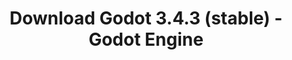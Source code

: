 ---
# Generated by /tools/generators/src/download_archive_generator !!! do not edit by hand !!!
title: 'Download Godot 3.4.3 (stable) - Godot Engine'
type: 'download/archive'
name: '3.4.3'
flavor: 'stable'
release_date: '2022-02-25T03:00:00-00:00'
release_notes: 'article/maintenance-release-godot-3-4-3/'
primaryPlatforms:
  - 'android.apk'
  - 'macos.universal'
  - 'windows.64'
  - 'linux_server.headless.64'
  - 'web'
  - 'templates'
links:
  android.apk:
    name: 'android.apk'
    title: 'Android'
    caption: 'Universal APK (ARM64 + ARMv7 + x86_64 + x86)'
    tags:
      - 'APK download'
      - 'ARM64/v7'
      - 'x86 (64 & 32 bit)'
    hosts:
      github_builds:
        regular: 'https://github.com/godotengine/godot-builds/releases/download/3.4.3-stable/Godot_v3.4.3-stable_android_editor.apk'
        mono: '#'
      github:
        regular: 'https://github.com/godotengine/godot/releases/download/3.4.3-stable/Godot_v3.4.3-stable_android_editor.apk'
        mono: '#'
  macos.universal:
    name: 'macos.universal'
    title: 'macOS'
    caption: 'Universal (x86_64 + Apple Silicon)'
    tags:
      - 'Intel/Apple Silicon'
      - '64 bit'
    hosts:
      github_builds:
        regular: 'https://github.com/godotengine/godot-builds/releases/download/3.4.3-stable/Godot_v3.4.3-stable_osx.universal.zip'
        mono: 'https://github.com/godotengine/godot-builds/releases/download/3.4.3-stable/Godot_v3.4.3-stable_mono_osx.universal.zip'
      github:
        regular: 'https://github.com/godotengine/godot/releases/download/3.4.3-stable/Godot_v3.4.3-stable_osx.universal.zip'
        mono: 'https://github.com/godotengine/godot/releases/download/3.4.3-stable/Godot_v3.4.3-stable_mono_osx.universal.zip'
  windows.64:
    name: 'windows.64'
    title: 'Windows'
    caption: 'Standard (x86_64)'
    tags:
      - '64 bit'
    hosts:
      github_builds:
        regular: 'https://github.com/godotengine/godot-builds/releases/download/3.4.3-stable/Godot_v3.4.3-stable_win64.exe.zip'
        mono: 'https://github.com/godotengine/godot-builds/releases/download/3.4.3-stable/Godot_v3.4.3-stable_mono_win64.zip'
      github:
        regular: 'https://github.com/godotengine/godot/releases/download/3.4.3-stable/Godot_v3.4.3-stable_win64.exe.zip'
        mono: 'https://github.com/godotengine/godot/releases/download/3.4.3-stable/Godot_v3.4.3-stable_mono_win64.zip'
  linux_server.headless.64:
    name: 'linux_server.headless.64'
    title: 'Linux Server'
    caption: 'Headless (x86_64)'
    tags:
      - '64 bit'
      - 'Headless'
    hosts:
      github_builds:
        regular: 'https://github.com/godotengine/godot-builds/releases/download/3.4.3-stable/Godot_v3.4.3-stable_linux_headless.64.zip'
        mono: 'https://github.com/godotengine/godot-builds/releases/download/3.4.3-stable/Godot_v3.4.3-stable_mono_linux_headless_64.zip'
      github:
        regular: 'https://github.com/godotengine/godot/releases/download/3.4.3-stable/Godot_v3.4.3-stable_linux_headless.64.zip'
        mono: 'https://github.com/godotengine/godot/releases/download/3.4.3-stable/Godot_v3.4.3-stable_mono_linux_headless_64.zip'
  web:
    name: 'web'
    title: 'Web editor'
    caption: ''
    tags:
      - 'Self-hosted'
      - 'Cross-platform'
    hosts:
      github_builds:
        regular: 'https://github.com/godotengine/godot-builds/releases/download/3.4.3-stable/Godot_v3.4.3-stable_web_editor.zip'
        mono: '#'
      github:
        regular: 'https://github.com/godotengine/godot/releases/download/3.4.3-stable/Godot_v3.4.3-stable_web_editor.zip'
        mono: '#'
  linux.64:
    name: 'linux.64'
    title: 'Linux'
    caption: 'Standard (x86_64)'
    tags:
      - '64 bit'
    hosts:
      github_builds:
        regular: 'https://github.com/godotengine/godot-builds/releases/download/3.4.3-stable/Godot_v3.4.3-stable_x11.64.zip'
        mono: 'https://github.com/godotengine/godot-builds/releases/download/3.4.3-stable/Godot_v3.4.3-stable_mono_x11_64.zip'
      github:
        regular: 'https://github.com/godotengine/godot/releases/download/3.4.3-stable/Godot_v3.4.3-stable_x11.64.zip'
        mono: 'https://github.com/godotengine/godot/releases/download/3.4.3-stable/Godot_v3.4.3-stable_mono_x11_64.zip'
  linux.32:
    name: 'linux.32'
    title: 'Linux'
    caption: 'Standard (x86)'
    tags:
      - '32 bit'
    hosts:
      github_builds:
        regular: 'https://github.com/godotengine/godot-builds/releases/download/3.4.3-stable/Godot_v3.4.3-stable_x11.32.zip'
        mono: 'https://github.com/godotengine/godot-builds/releases/download/3.4.3-stable/Godot_v3.4.3-stable_mono_x11_32.zip'
      github:
        regular: 'https://github.com/godotengine/godot/releases/download/3.4.3-stable/Godot_v3.4.3-stable_x11.32.zip'
        mono: 'https://github.com/godotengine/godot/releases/download/3.4.3-stable/Godot_v3.4.3-stable_mono_x11_32.zip'
  windows.32:
    name: 'windows.32'
    title: 'Windows'
    caption: 'Standard (x86)'
    tags:
      - '32 bit'
    hosts:
      github_builds:
        regular: 'https://github.com/godotengine/godot-builds/releases/download/3.4.3-stable/Godot_v3.4.3-stable_win32.exe.zip'
        mono: 'https://github.com/godotengine/godot-builds/releases/download/3.4.3-stable/Godot_v3.4.3-stable_mono_win32.zip'
      github:
        regular: 'https://github.com/godotengine/godot/releases/download/3.4.3-stable/Godot_v3.4.3-stable_win32.exe.zip'
        mono: 'https://github.com/godotengine/godot/releases/download/3.4.3-stable/Godot_v3.4.3-stable_mono_win32.zip'
  linux_server.64:
    name: 'linux_server.64'
    title: 'Linux Server'
    caption: 'Standard (x86_64)'
    tags:
      - '64 bit'
    hosts:
      github_builds:
        regular: 'https://github.com/godotengine/godot-builds/releases/download/3.4.3-stable/Godot_v3.4.3-stable_linux_server.64.zip'
        mono: 'https://github.com/godotengine/godot-builds/releases/download/3.4.3-stable/Godot_v3.4.3-stable_mono_linux_server_64.zip'
      github:
        regular: 'https://github.com/godotengine/godot/releases/download/3.4.3-stable/Godot_v3.4.3-stable_linux_server.64.zip'
        mono: 'https://github.com/godotengine/godot/releases/download/3.4.3-stable/Godot_v3.4.3-stable_mono_linux_server_64.zip'
  aar_library:
    name: 'aar_library'
    title: 'AAR library'
    caption: ''
    tags:
      - 'Android plugins'
      - 'Java'
      - 'Kotlin'
    hosts:
      github_builds:
        regular: 'https://github.com/godotengine/godot-builds/releases/download/3.4.3-stable/godot-lib.3.4.3.stable.release.aar'
        mono: 'https://github.com/godotengine/godot-builds/releases/download/3.4.3-stable/godot-lib.3.4.3.stable.mono.release.aar'
      github:
        regular: 'https://github.com/godotengine/godot/releases/download/3.4.3-stable/godot-lib.3.4.3.stable.release.aar'
        mono: 'https://github.com/godotengine/godot/releases/download/3.4.3-stable/godot-lib.3.4.3.stable.mono.release.aar'
  templates:
    name: 'templates'
    title: 'Export templates'
    caption: ''
    tags:
      - 'Used to export your games to all supported platforms'
    hosts:
      github_builds:
        regular: 'https://github.com/godotengine/godot-builds/releases/download/3.4.3-stable/Godot_v3.4.3-stable_export_templates.tpz'
        mono: 'https://github.com/godotengine/godot-builds/releases/download/3.4.3-stable/Godot_v3.4.3-stable_mono_export_templates.tpz'
      github:
        regular: 'https://github.com/godotengine/godot/releases/download/3.4.3-stable/Godot_v3.4.3-stable_export_templates.tpz'
        mono: 'https://github.com/godotengine/godot/releases/download/3.4.3-stable/Godot_v3.4.3-stable_mono_export_templates.tpz'
---